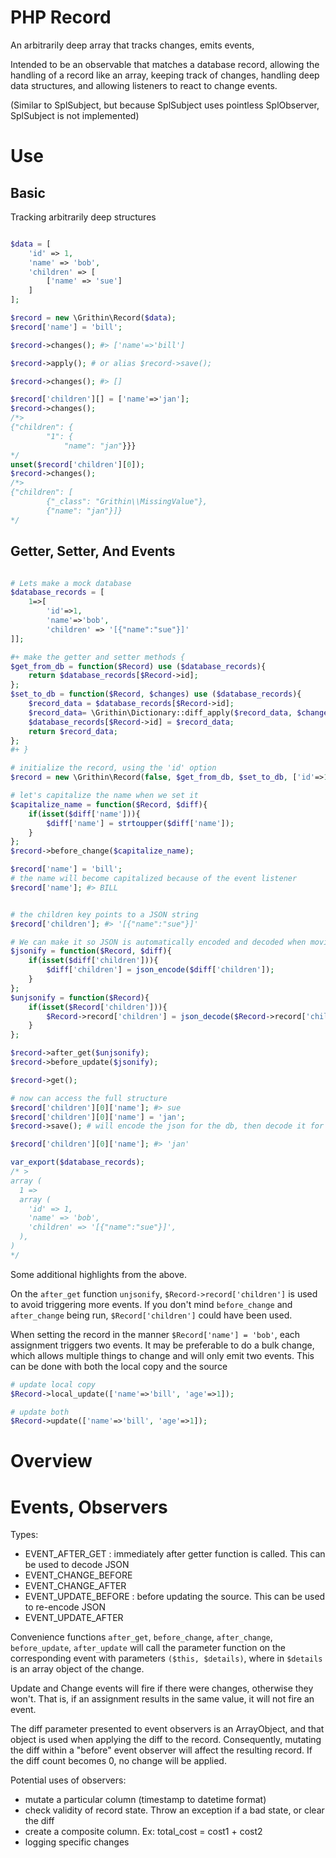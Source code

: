 # PHP Record
An arbitrarily deep array that tracks changes, emits events,

Intended to be an observable that matches a database record, allowing the handling of a record like an array, keeping track of changes, handling deep data structures, and allowing listeners to react to change events.

(Similar to SplSubject, but because SplSubject uses pointless SplObserver, SplSubject is not implemented)




# Use

## Basic
Tracking arbitrarily deep structures
```php

$data = [
	'id' => 1,
	'name' => 'bob',
	'children' => [
		['name' => 'sue']
	]
];

$record = new \Grithin\Record($data);
$record['name'] = 'bill';

$record->changes(); #> ['name'=>'bill']

$record->apply(); # or alias $record->save();

$record->changes(); #> []

$record['children'][] = ['name'=>'jan'];
$record->changes();
/*>
{"children": {
        "1": {
            "name": "jan"}}}
*/
unset($record['children'][0]);
$record->changes();
/*>
{"children": [
        {"_class": "Grithin\\MissingValue"},
        {"name": "jan"}]}
*/
```

## Getter, Setter, And Events

```php

# Lets make a mock database
$database_records = [
	1=>[
		'id'=>1,
		'name'=>'bob',
		'children' => '[{"name":"sue"}]'
]];

#+ make the getter and setter methods {
$get_from_db = function($Record) use ($database_records){
	return $database_records[$Record->id];
};
$set_to_db = function($Record, $changes) use ($database_records){
	$record_data = $database_records[$Record->id];
	$record_data= \Grithin\Dictionary::diff_apply($record_data, $changes);
	$database_records[$Record->id] = $record_data;
	return $record_data;
};
#+ }

# initialize the record, using the 'id' option
$record = new \Grithin\Record(false, $get_from_db, $set_to_db, ['id'=>1]);

# let's capitalize the name when we set it
$capitalize_name = function($Record, $diff){
	if(isset($diff['name'])){
		$diff['name'] = strtoupper($diff['name']);
	}
};
$record->before_change($capitalize_name);

$record['name'] = 'bill';
# the name will become capitalized because of the event listener
$record['name']; #> BILL


# the children key points to a JSON string
$record['children']; #> '[{"name":"sue"}]'

# We can make it so JSON is automatically encoded and decoded when moving between the database
$jsonify = function($Record, $diff){
	if(isset($diff['children'])){
		$diff['children'] = json_encode($diff['children']);
	}
};
$unjsonify = function($Record){
	if(isset($Record['children'])){
		$Record->record['children'] = json_decode($Record->record['children'], true);
	}
};

$record->after_get($unjsonify);
$record->before_update($jsonify);

$record->get();

# now can access the full structure
$record['children'][0]['name']; #> sue
$record['children'][0]['name'] = 'jan';
$record->save(); # will encode the json for the db, then decode it for regular access

$record['children'][0]['name']; #> 'jan'

var_export($database_records);
/* >
array (
  1 =>
  array (
    'id' => 1,
    'name' => 'bob',
    'children' => '[{"name":"sue"}]',
  ),
)
*/

```

Some additional highlights from the above.

On the `after_get` function `unjsonify`, `$Record->record['children']` is used to avoid triggering more events.  If you don't mind `before_change` and `after_change` being run, `$Record['children']` could have been used.

When setting the record in the manner `$Record['name'] = 'bob'`, each assignment triggers two events.  It may be preferable to do a bulk change, which allows multiple things to change and will only emit two events.  This can be done with both the local copy and the source
```php
# update local copy
$Record->local_update(['name'=>'bill', 'age'=>1]);

# update both
$Record->update(['name'=>'bill', 'age'=>1]);
```







# Overview

# Events, Observers
Types:
-	EVENT_AFTER_GET : immediately after getter function is called.  This can be used to decode JSON
-	EVENT_CHANGE_BEFORE
-	EVENT_CHANGE_AFTER
-	EVENT_UPDATE_BEFORE : before updating the source.  This can be used to re-encode JSON
-	EVENT_UPDATE_AFTER

Convenience functions `after_get`, `before_change`, `after_change`, `before_update`, `after_update` will call the parameter function on the corresponding event with parameters `($this, $details)`, where in `$details` is an array object of the change.

Update and Change events will fire if there were changes, otherwise they won't.  That is, if an assignment results in the same value, it will not fire an event.

The diff parameter presented to event observers is an ArrayObject, and that object is used when applying the diff to the record.  Consequently, mutating the diff within a "before" event observer will affect the resulting record.  If the diff count becomes 0, no change will be applied.

Potential uses of observers:
-	mutate a particular column (timestamp to datetime format)
-	check validity of record state.  Throw an exception if a bad state, or clear the diff
-	create a composite column.  Ex: total_cost = cost1 + cost2
-	logging specific changes

